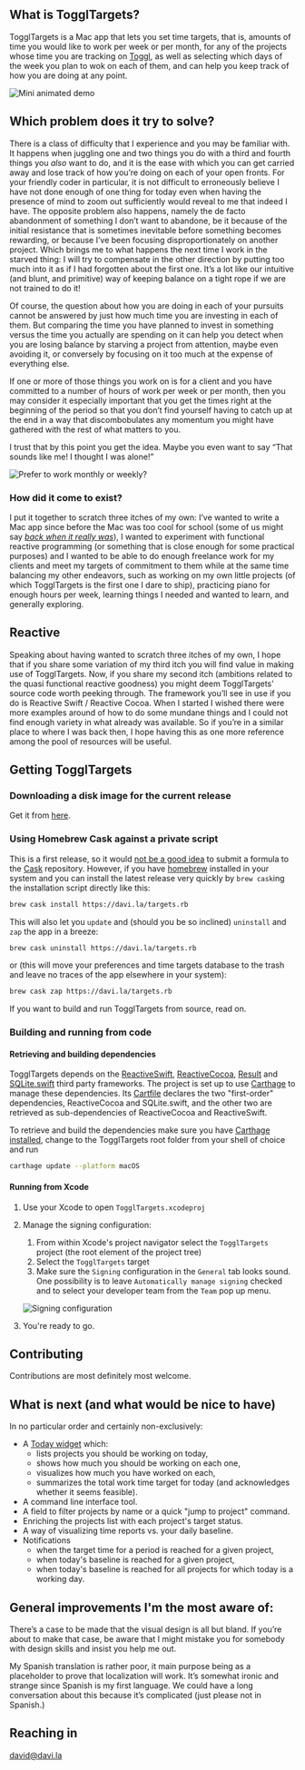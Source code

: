 ## What is TogglTargets?

TogglTargets is a Mac app that lets you set time targets, that is, amounts of time you would like to work per week or per month, for any of the projects whose time you are tracking on [Toggl](https://toggl.com), as well as selecting which days of the week you plan to wok on each of them, and can help you keep track of how you are doing at any point.

![Mini animated demo](Screenshots/minidemo.gif)

## Which problem does it try to solve?

There is a class of difficulty that I experience and you may be familiar with. It happens when juggling one and two things you do with a third and fourth things you _also_ want to do, and it is the ease with which you can get carried away and lose track of how you’re doing on each of your open fronts. For your friendly coder in particular, it is not difficult to erroneously believe I have not done enough of one thing for today even when having the presence of mind to zoom out sufficiently would reveal to me that indeed I have. The opposite problem also happens, namely the de facto abandonment of something I don’t want to abandone, be it because of the initial resistance that is sometimes inevitable before something becomes rewarding, or because I’ve been focusing disproportionately on another project. Which brings me to what happens the next time I work in the starved thing: I will try to compensate in the other direction by putting too much into it as if I had forgotten about the first one. It’s a lot like our intuitive (and blunt, and primitive) way of keeping balance on a tight rope if we are not trained to do it!

Of course, the question about how you are doing in each of your pursuits cannot be answered by just how much time you are investing in each of them. But comparing the time you have planned to invest in something versus the time you actually are spending on it can help you detect when you are losing balance by starving a project from attention, maybe even avoiding it, or conversely by focusing on it too much at the expense of everything else.

If one or more of those things you work on is for a client and you have committed to a number of hours of work per week or per month, then you may consider it especially important that you get the times right at the beginning of the period so that you don’t find yourself having to catch up at the end in a way that discombobulates any momentum you might have gathered with the rest of what matters to you.

I trust that by this point you get the idea. Maybe you even want to say “That sounds like me! I thought I was alone!”

![Prefer to work monthly or weekly?](Screenshots/timeperiods.gif)

### How did it come to exist?

I put it together to scratch three itches of my own: I’ve wanted to write a Mac app since before the Mac was too cool for school (some of us might say [_back when it really was_](https://mjtsai.com/blog/2016/11/16/)), I wanted to experiment with functional reactive programming (or something that is close enough for some practical purposes) and I wanted to be able to do enough freelance work for my clients and meet my targets of commitment to them while at the same time balancing my other endeavors, such as working on my own little projects (of which TogglTargets is the first one I dare to ship), practicing piano for enough hours per week, learning things I needed and wanted to learn, and generally exploring.

## Reactive

Speaking about having wanted to scratch three itches of my own, I hope that if you share some variation of my third itch you will find value in making use of TogglTargets. Now, if you share my second itch (ambitions related to the quasi functional reactive goodness) you might deem TogglTargets’ source code worth peeking through. The framework you’ll see in use if you do is Reactive Swift / Reactive Cocoa. When I started I wished there were more examples around of how to do some mundane things and I could not find enough variety in what already was available. So if you’re in a similar place to where I was back then, I hope having this as one more reference among the pool of resources will be useful. 

## Getting TogglTargets

### Downloading a disk image for the current release

Get it from [here](https://davi.la/targets/release/TogglTargets.dmg).

### Using Homebrew Cask against a private script

This is a first release, so it would [not be a good idea](https://github.com/Homebrew/homebrew-cask/pull/28103) to submit a formula to the [Cask](https://github.com/Homebrew/homebrew-cask) repository. However, if you have [homebrew](https://brew.sh) installed in your system and you can install the latest release very quickly by `brew cask`ing the installation script directly like this:

```sh
brew cask install https://davi.la/targets.rb
```

This will also let you `update` and (should you be so inclined) `uninstall` and `zap` the app in a breeze:

```sh
brew cask uninstall https://davi.la/targets.rb
```
or (this will move your preferences and time targets database to the trash and leave no traces of the app elsewhere in your system):

```sh
brew cask zap https://davi.la/targets.rb
```

If you want to build and run TogglTargets from source, read on.

### Building and running from code

#### Retrieving and building dependencies

TogglTargets depends on the [ReactiveSwift](https://github.com/ReactiveCocoa/ReactiveSwift), [ReactiveCocoa](https://github.com/ReactiveCocoa/ReactiveCocoa), [Result](https://github.com/antitypical/Result) and [SQLite.swift](https://github.com/stephencelis/SQLite.swift) third party frameworks. The project is set up to use [Carthage](https://github.com/Carthage/Carthage) to manage these dependencies. Its [Cartfile](https://github.com/Carthage/Carthage/blob/master/Documentation/Artifacts.md#cartfile) declares the two "first-order" dependencies, ReactiveCocoa and SQLite.swift, and the other two are retrieved as sub-dependencies of ReactiveCocoa and ReactiveSwift.

To retrieve and build the dependencies make sure you have [Carthage installed](https://github.com/Carthage/Carthage#installing-carthage), change to the TogglTargets root folder from your shell of choice and run

```sh
carthage update --platform macOS
```
#### Running from Xcode

1. Use your Xcode to open `TogglTargets.xcodeproj`
1. Manage the signing configuration:
    1. From within Xcode's project navigator select the `TogglTargets` project (the root element of the project tree)
    1. Select the `TogglTargets` target
    1. Make sure the `Signing` configuration in the `General` tab looks sound. One possibility is to leave `Automatically manage signing` checked and to select your developer team from the `Team` pop up menu.

    ![Signing configuration](./Screenshots/signing.png)
1. You're ready to go.

## Contributing

Contributions are most definitely most welcome.

## What is next (and what would be nice to have)

In no particular order and certainly non-exclusively:

* A [Today widget](https://developer.apple.com/library/archive/documentation/General/Conceptual/ExtensibilityPG/Today.html#//apple_ref/doc/uid/TP40014214-CH11-SW1) which:
    * lists projects you should be working on today,
    * shows how much you should be working on each one,
    * visualizes how much you have worked on each,
    * summarizes the total work time target for today (and acknowledges whether it seems feasible).
* A command line interface tool.
* A field to filter projects by name or a quick "jump to project" command.
* Enriching the projects list with each project's target status.
* A way of visualizing time reports vs. your daily baseline.
* Notifications
    * when the target time for a period is reached for a given project,
    * when today's baseline is reached for a given project,
    * when today's baseline is reached for all projects for which today is a working day.

## General improvements I'm the most aware of:

There’s a case to be made that the visual design is all but bland. If you’re about to make that case, be aware that I might mistake you for somebody with design skills and insist you help me out. 

My Spanish translation is rather poor, it main purpose being as a placeholder to prove that localization will work. It’s somewhat ironic and strange since Spanish is my first language. We could have a long conversation about this because it’s complicated (just please not in Spanish.) 

## Reaching in

david@davi.la
